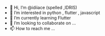 - 👋 Hi, I’m @idiiace (spelled ,IDRIS)
- 👀 I’m interested in python , flutter , javascript
- 🌱 I’m currently learning Flutter
- 💞️ I’m looking to collaborate on ...
- 📫 How to reach me ...

<!---
idiiace/idiiace is a ✨ special ✨ repository because its `README.md` (this file) appears on your GitHub profile.
You can click the Preview link to take a look at your changes.
--->
